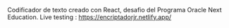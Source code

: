 Codificador de texto creado con React, desafio del Programa Oracle Next Education.
Live testing : https://encriptadorjr.netlify.app/
